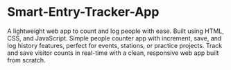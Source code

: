 # Smart-Entry-Tracker-App
A lightweight web app to count and log people with ease. Built using HTML, CSS, and JavaScript.  Simple people counter app with increment, save, and log history features, perfect for events, stations, or practice projects.  Track and save visitor counts in real-time with a clean, responsive web app built from scratch.
